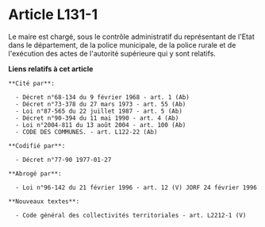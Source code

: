 # Article L131-1

Le maire est chargé, sous le contrôle administratif du représentant de l'Etat dans le département, de la police municipale,
de la police rurale et de l'exécution des actes de l'autorité supérieure qui y sont relatifs.

**Liens relatifs à cet article**

	**Cité par**:

	  - Décret n°68-134 du 9 février 1968 - art. 1 (Ab)
	  - Décret n°73-378 du 27 mars 1973 - art. 55 (Ab)
	  - Loi n°87-565 du 22 juillet 1987 - art. 5 (Ab)
	  - Décret n°90-394 du 11 mai 1990 - art. 4 (Ab)
	  - Loi n°2004-811 du 13 août 2004 - art. 100 (Ab)
	  - CODE DES COMMUNES. - art. L122-22 (Ab)

	**Codifié par**:

	  - Décret n°77-90 1977-01-27

	**Abrogé par**:

	  - Loi n°96-142 du 21 février 1996 - art. 12 (V) JORF 24 février 1996

	**Nouveaux textes**:

	  - Code général des collectivités territoriales - art. L2212-1 (V)

